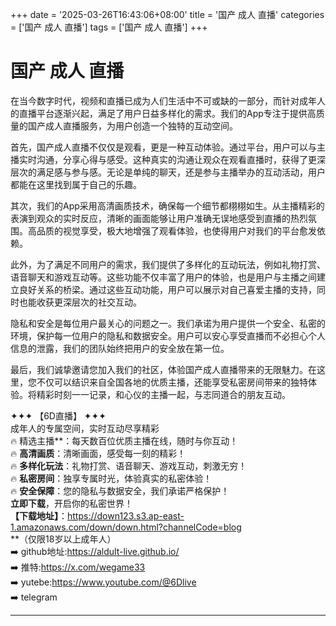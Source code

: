 +++
date = '2025-03-26T16:43:06+08:00'
title = '国产 成人 直播'
categories = ['国产 成人 直播']
tags = ['国产 成人 直播']
+++

# 国产 成人 直播

在当今数字时代，视频和直播已成为人们生活中不可或缺的一部分，而针对成年人的直播平台逐渐兴起，满足了用户日益多样化的需求。我们的App专注于提供高质量的国产成人直播服务，为用户创造一个独特的互动空间。

首先，国产成人直播不仅仅是观看，更是一种互动体验。通过平台，用户可以与主播实时沟通，分享心得与感受。这种真实的沟通让观众在观看直播时，获得了更深层次的满足感与参与感。无论是单纯的聊天，还是参与主播举办的互动活动，用户都能在这里找到属于自己的乐趣。

其次，我们的App采用高清画质技术，确保每一个细节都栩栩如生。从主播精彩的表演到观众的实时反应，清晰的画面能够让用户准确无误地感受到直播的热烈氛围。高品质的视觉享受，极大地增强了观看体验，也使得用户对我们的平台愈发依赖。

此外，为了满足不同用户的需求，我们提供了多样化的互动玩法，例如礼物打赏、语音聊天和游戏互动等。这些功能不仅丰富了用户的体验，也是用户与主播之间建立良好关系的桥梁。通过这些互动功能，用户可以展示对自己喜爱主播的支持，同时也能收获更深层次的社交互动。

隐私和安全是每位用户最关心的问题之一。我们承诺为用户提供一个安全、私密的环境，保护每一位用户的隐私和数据安全。用户可以安心享受直播而不必担心个人信息的泄露，我们的团队始终把用户的安全放在第一位。

最后，我们诚挚邀请您加入我们的社区，体验国产成人直播带来的无限魅力。在这里，您不仅可以结识来自全国各地的优质主播，还能享受私密房间带来的独特体验。将精彩时刻一一记录，和心仪的主播一起，与志同道合的朋友互动。

✦✦✦ 【6D直播】 ✦✦✦  
成年人的专属空间，实时互动尽享精彩  
🔥 精选主播**：每天数百位优质主播在线，随时与你互动！  
🔥 **高清画质**：清晰画面，感受每一刻的精彩！  
🔥 **多样化玩法**：礼物打赏、语音聊天、游戏互动，刺激无穷！  
🔥 **私密房间**：独享专属时光，体验真实的私密体验！  
🔥 **安全保障**：您的隐私与数据安全，我们承诺严格保护！  
**立即下载**，开启你的私密世界！  
**【下载地址】**：https://down123.s3.ap-east-1.amazonaws.com/down/down.html?channelCode=blog  
**（仅限18岁以上成年人）  
➡️ github地址:https://aldult-live.github.io/  
➡️ 推特:https://x.com/wegame33  
➡️ yutebe:https://www.youtube.com/@6Dlive  
➡️ telegram

---
